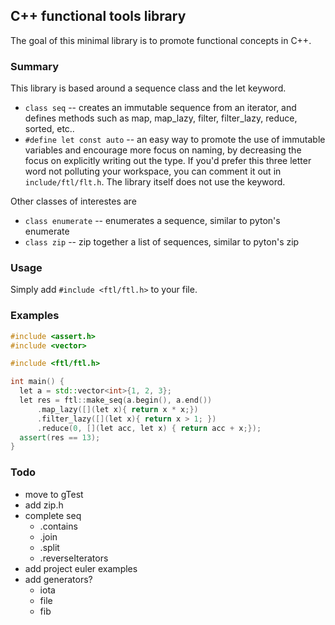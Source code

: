 ## C++ functional tools library

The goal of this minimal library is to promote functional concepts in C++.

### Summary

This library is based around a sequence class and the let keyword.

- `class seq` -- creates an immutable sequence from an iterator, and defines
methods such as map, map_lazy, filter, filter_lazy, reduce, sorted, etc..
- `#define let const auto` -- an easy way to promote the use of immutable
variables and encourage more focus on naming, by decreasing the focus on
explicitly writing out the type. If you'd prefer this three letter word not
polluting your workspace, you can comment it out in `include/ftl/flt.h`. The
library itself does not use the keyword.

Other classes of interestes are
- `class enumerate` -- enumerates a sequence, similar to pyton's enumerate
- `class zip` -- zip together a list of sequences, similar to pyton's zip

### Usage

Simply add `#include <ftl/ftl.h>` to your file.

### Examples

``` c++
#include <assert.h>
#include <vector>

#include <ftl/ftl.h>

int main() {
  let a = std::vector<int>{1, 2, 3};
  let res = ftl::make_seq(a.begin(), a.end())
      .map_lazy([](let x){ return x * x;})
      .filter_lazy([](let x){ return x > 1; })
      .reduce(0, [](let acc, let x) { return acc + x;});
  assert(res == 13);
}
```

### Todo
- move to gTest
- add zip.h
- complete seq
  - .contains
  - .join
  - .split
  - .reverseIterators
- add project euler examples
- add generators?
  - iota
  - file
  - fib

